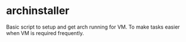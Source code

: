 # archinstaller
Basic script to setup and get arch running for VM. To make tasks easier when VM is required frequently.
